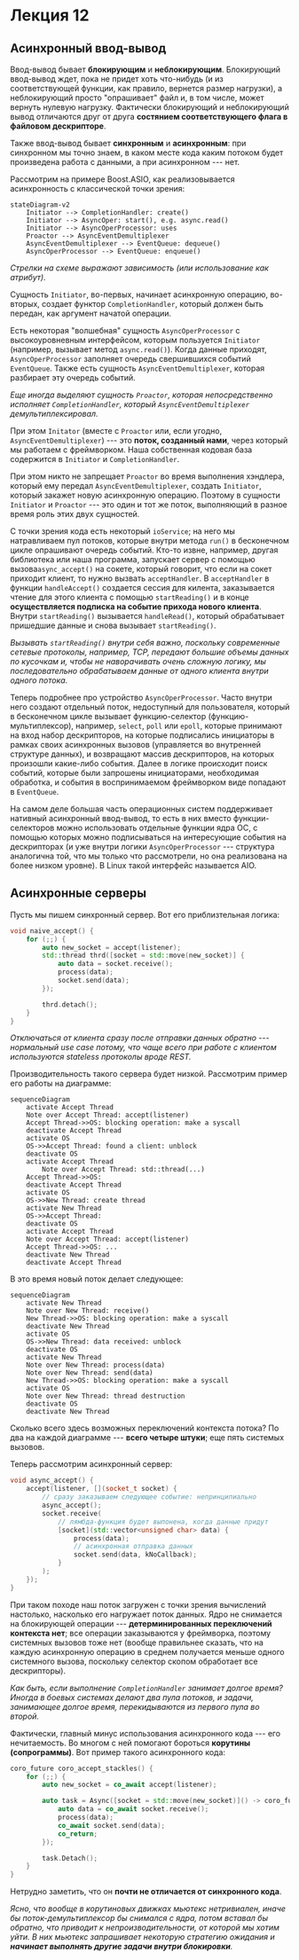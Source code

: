 # Лекция 12

## Асинхронный ввод-вывод

Ввод-вывод бывает **блокирующим** и **неблокирующим**. Блокирующий ввод-вывод ждет, пока не придет хоть что-нибудь (и из соответствующей функции, как правило, вернется размер нагрузки), а неблокирующий просто "опрашивает" файл и, в том числе, может вернуть нулевую нагрузку. Фактически блокирующий и неблокирующий вывод отличаются друг от друга **состянием соответствующего флага в файловом дескрипторе**.

Также ввод-вывод бывает **синхронным** и **асинхронным**: при синхронном мы точно знаем, в каком месте кода каким потоком будет произведена работа с данными, а при асинхронном --- нет.

Рассмотрим на примере Boost.ASIO, как реализовывается асинхронность с классической точки зрения:

```mermaid
stateDiagram-v2
	Initiator --> CompletionHandler: create()
	Initiator --> AsyncOper: start(), e.g. async.read()
	Initiator --> AsyncOperProcessor: uses
	Proactor --> AsyncEventDemultiplexer 
	AsyncEventDemultiplexer --> EventQueue: dequeue()
	AsyncOperProcessor --> EventQueue: enqueue()
```

*Стрелки на схеме выражают зависимость (или использование как атрибут).*

Сущность `Initiator`, во-первых, начинает асинхронную операцию, во-вторых, создает функтор `CompletionHandler`, который должен быть передан, как аргумент начатой операции.

Есть некоторая "волшебная" сущность `AsyncOperProcessor` с высокоуровневным интерфейсом, которым пользуется `Initiator` (например, вызывает метод `async.read()`). Когда данные приходят, `AsyncOperProcessor` заполняет очередь свершившихся событий `EventQueue`. Также есть сущность `AsyncEventDemultiplexer`, которая разбирает эту очередь событий.

*Еще иногда выделяют сущность `Proactor`, которая непосредственно исполняет `CompletionHandler`, который `AsyncEventDemultiplexer` демультиплексировал.*

При этом `Initator` (вместе с `Proactor` или, если угодно, `AsyncEventDemultiplexer`) --- это **поток, созданный нами**, через который мы работаем с фреймворком. Наша собственная кодовая база содержится в `Initiator` и `CompletionHandler`.

При этом никто не запрещает `Proactor` во время выполнения хэндлера, который ему передал `AsyncEventDemultiplexer`, создать `Initiator`, который закажет новую асинхронную операцию. Поэтому в сущности `Initiator` и `Proactor` --- это один и тот же поток, выполняющий в разное время роль этих двух сущностей.

С точки зрения кода есть некоторый `ioService`; на него мы натравливаем пул потоков, которые внутри метода `run()` в бесконечном цикле опрашивают очередь событий. Кто-то извне, например, другая библиотека или наша программа, запускает сервер с помощью вызова`async_accept()` на сокете, который говорит, что если на сокет приходит клиент, то нужно вызвать `acceptHandler`. В `acceptHandler` в функции `handleAccept()` создается сессия для килента, заказывается чтение для этого клиента с помощью `startReading()` и в конце **осуществляется подписка на событие прихода нового клиента**. Внутри `startReading()` вызывается `handleRead()`, который обрабатывает пришедшие данные и снова вызывает `startReading()`.

*Вызывать `startReading()` внутри себя важно, поскольку современные сетевые протоколы, например, TCP, передают большие объемы данных по кусочкам и, чтобы не наворачивать очень сложную логику, мы последовательно обрабатываем данные от одного клиента внутри одного потока.*

Теперь подробнее про устройство `AsyncOperProcessor`. Часто внутри него создают отдельный поток, недоступный для пользователя, который в бесконечном цикле вызывает функцию-селектор (функцию-мультиплексор), например, `select`, `poll` или `epoll`, которые принимают на вход набор дескрипторов, на которые подписались инициаторы в рамках своих асинхронных вызовов (управляется во внутренней структуре данных), и возвращают массив дескрипторов, на которых произошли какие-либо события. Далее в логике происходит поиск событий, которые были запрошены инициаторами, необходимая обработка, и события в воспринимаемом фреймворком виде попадают в `EventQueue`.

На самом деле большая часть операционных систем поддерживает нативный асинхронный ввод-вывод, то есть в них вместо функции-селекторов можно использовать отдельные функции ядра ОС, с помощью которых можно подписываться на интересующие события на дескрипторах (и уже внутри логики `AsyncOperProcessor` --- структура аналогична той, что мы только что рассмотрели, но она реализована на более низком уровне). В Linux такой интерфейс называется AIO.

## Асинхронные серверы

Пусть мы пишем синхронный сервер. Вот его приблизтельная логика:
```c++
void naive_accept() {
	for (;;) {
		auto new_socket = accept(listener);
		std::thread thrd([socket = std::move(new_socket)] {
			auto data = socket.receive();
			process(data);
			socket.send(data);
		});

		thrd.detach();
	}
}
```

*Отключаться от клиента сразу после отправки данных обратно --- нормальный use case потому, что чаще всего при работе с клиентом используются stateless протоколы вроде REST.*

Производительность такого сервера будет низкой. Рассмотрим пример его работы на диаграмме:

```mermaid
sequenceDiagram
	activate Accept Thread
	Note over Accept Thread: accept(listener)
	Accept Thread->>OS: blocking operation: make a syscall
	deactivate Accept Thread
	activate OS
	OS->>Accept Thread: found a client: unblock
	deactivate OS
	activate Accept Thread
		Note over Accept Thread: std::thread(...)
	Accept Thread->>OS: 
	deactivate Accept Thread
	activate OS
	OS->>New Thread: create thread
	activate New Thread
	OS->>Accept Thread: 
	deactivate OS
	activate Accept Thread
	Note over Accept Thread: accept(listener)
	Accept Thread->>OS: ...
	deactivate New Thread
	deactivate Accept Thread
```

В это время новый поток делает следующее:

```mermaid
sequenceDiagram
	activate New Thread
	Note over New Thread: receive()
	New Thread->>OS: blocking operation: make a syscall
	deactivate New Thread
	activate OS
	OS->>New Thread: data received: unblock
	deactivate OS
	activate New Thread
	Note over New Thread: process(data)
	Note over New Thread: send(data)
	New Thread->>OS: blocking operation: make a syscall
	activate OS
	Note over New Thread: thread destruction
	deactivate OS
	deactivate New Thread
```

Сколько всего здесь возможных переключений контекста потока? По два на каждой диаграмме --- **всего четыре штуки**; еще пять системых вызовов.

Теперь рассмотрим асинхронный сервер:

```c++
void async_accept() {
	accept(listener, [](socket_t socket) {
		// сразу заказываем следующее событие: непринципиально
		async_accept();
		socket.receive(
			// лямбда-функция будет выпонена, когда данные придут
			[socket](std::vector<unsigned char> data) {
				process(data);
				// асинхронная отправка данных
				socket.send(data, kNoCallback);
			}
		);
	});
}
```

При таком походе наш поток загружен с точки зрения вычислений настолько, насколько его нагружает поток данных. Ядро не снимается на блокирующей операции --- **детерминированных переключений контекста нет**; все операции заказываются у фреймворка, поэтому системных вызовов тоже нет (вообще правильнее сказать, что на каждую асинхронную операцию в среднем получается меньше одного системного вызова, поскольку селектор скопом обработает все дескрипторы).

*Как быть, если выполнение `CompletionHandler` занимает долгое время? Иногда в боевых системах делают два пула потоков, и задачи, занимающее долгое время, перекидываются из первого пула во второй.*

Фактически, главный минус использования асинхронного кода --- его нечитаемость. Во многом с ней помогают бороться **корутины (сопрограммы)**. Вот пример такого асинхронного кода:

```c++
coro_future coro_accept_stackles() {
	for (;;) {
		auto new_socket = co_await accept(listener);

		auto task = Async([socket = std::move(new_socket)]() -> coro_future {
			auto data = co_await socket.receive();
			process(data);
			co_await socket.send(data);
			co_return;
		});

		task.Detach();
	}
}
```

Нетрудно заметить, что он **почти не отличается от синхронного кода**.

*Ясно, что вообще в корутиновых движках мьютекс нетривиален, иначе бы поток-демультиплексор бы снимался с ядра, потом вставал бы обратно, что приводит к непроизводительности, от которой мы хотим уйти. В них мьютекс запрашивает некоторую стратегию ожидания и **начинает выполнять другие задачи внутри блокировки**.*
<!--stackedit_data:
eyJoaXN0b3J5IjpbLTMzMDE0ODc1MF19
-->
